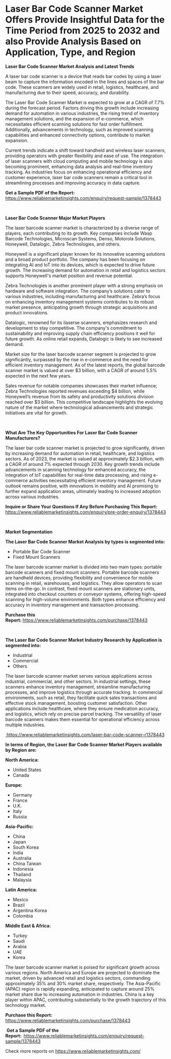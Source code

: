 <p><h1>Laser Bar Code Scanner Market Offers Provide Insightful Data for the Time Period from 2025 to 2032 and also Provide Analysis Based on Application, Type, and Region</h1></p><p><strong>Laser Bar Code Scanner Market Analysis and Latest Trends</strong></p>
<p><p>A laser bar code scanner is a device that reads bar codes by using a laser beam to capture the information encoded in the lines and spaces of the bar code. These scanners are widely used in retail, logistics, healthcare, and manufacturing due to their speed, accuracy, and durability. </p><p>The Laser Bar Code Scanner Market is expected to grow at a CAGR of 7.7% during the forecast period. Factors driving this growth include increasing demand for automation in various industries, the rising trend of inventory management solutions, and the expansion of e-commerce, which necessitates efficient scanning solutions for fast order fulfillment. Additionally, advancements in technology, such as improved scanning capabilities and enhanced connectivity options, contribute to market expansion. </p><p>Current trends indicate a shift toward handheld and wireless laser scanners, providing operators with greater flexibility and ease of use. The integration of laser scanners with cloud computing and mobile technology is also becoming prominent, enhancing data analysis and real-time inventory tracking. As industries focus on enhancing operational efficiency and customer experience, laser bar code scanners remain a critical tool in streamlining processes and improving accuracy in data capture.</p></p>
<p><strong>Get a Sample PDF of the Report:&nbsp;</strong> <a href="https://www.reliablemarketinsights.com/enquiry/request-sample/1378443?utm_campaign=2100&utm_medium=2&utm_source=Github&utm_content=ia&utm_term=16022025&utm_id=laser-bar-code-scanner">https://www.reliablemarketinsights.com/enquiry/request-sample/1378443</a></p>
<p>&nbsp;</p>
<p><strong>Laser Bar Code Scanner Major Market Players</strong></p>
<p><p>The laser barcode scanner market is characterized by a diverse range of players, each contributing to its growth. Key companies include Wasp Barcode Technologies, Microscan Systems, Denso, Motorola Solutions, Honeywell, Datalogic, Zebra Technologies, and others. </p><p>Honeywell is a significant player known for its innovative scanning solutions and a broad product portfolio. The company has been focusing on integrating AI and IoT into its devices, which is expected to drive future growth. The increasing demand for automation in retail and logistics sectors supports Honeywell's market position and revenue potential.</p><p>Zebra Technologies is another prominent player with a strong emphasis on hardware and software integration. The company’s solutions cater to various industries, including manufacturing and healthcare. Zebra’s focus on enhancing inventory management systems contributes to its robust market presence, anticipating growth through strategic acquisitions and product innovations.</p><p>Datalogic, renowned for its ilaserse scanners, emphasizes research and development to stay competitive. The company's commitment to sustainability and improving supply chain efficiency positions it well for future growth. As online retail expands, Datalogic is likely to see increased demand.</p><p>Market size for the laser barcode scanner segment is projected to grow significantly, surpassed by the rise in e-commerce and the need for efficient inventory management. As of the latest reports, the global barcode scanner market is valued at over $3 billion, with a CAGR of around 5.5% expected in the next few years.</p><p>Sales revenue for notable companies showcases their market influence; Zebra Technologies reported revenues exceeding $4 billion, while Honeywell’s revenue from its safety and productivity solutions division reached over $3 billion. This competitive landscape highlights the evolving nature of the market where technological advancements and strategic initiatives are vital for growth.</p></p>
<p>&nbsp;</p>
<p><strong>What Are The Key Opportunities For Laser Bar Code Scanner Manufacturers?</strong></p>
<p><p>The laser bar code scanner market is projected to grow significantly, driven by increasing demand for automation in retail, healthcare, and logistics sectors. As of 2023, the market is valued at approximately $2.3 billion, with a CAGR of around 7% expected through 2030. Key growth trends include advancements in scanning technology for enhanced accuracy, the integration of IoT capabilities for real-time data processing, and rising e-commerce activities necessitating efficient inventory management. Future outlook remains positive, with innovations in mobility and AI promising to further expand application areas, ultimately leading to increased adoption across various industries.</p></p>
<p><strong>Inquire or Share Your Questions If Any Before Purchasing This Report:</strong> <a href="https://www.reliablemarketinsights.com/enquiry/pre-order-enquiry/1378443?utm_campaign=2100&utm_medium=2&utm_source=Github&utm_content=ia&utm_term=16022025&utm_id=laser-bar-code-scanner">https://www.reliablemarketinsights.com/enquiry/pre-order-enquiry/1378443</a></p>
<p>&nbsp;</p>
<p><strong>Market Segmentation</strong></p>
<p><strong>The Laser Bar Code Scanner Market Analysis by types is segmented into:</strong></p>
<p><ul><li>Portable Bar Code Scanner</li><li>Fixed Mount Scanners</li></ul></p>
<p><p>The laser barcode scanner market is divided into two main types: portable barcode scanners and fixed mount scanners. Portable barcode scanners are handheld devices, providing flexibility and convenience for mobile scanning in retail, warehouses, and logistics. They allow operators to scan items on-the-go. In contrast, fixed mount scanners are stationary units, integrated into checkout counters or conveyor systems, offering high-speed scanning for high-volume environments. Both types enhance efficiency and accuracy in inventory management and transaction processing.</p></p>
<p><strong>Purchase this Report:&nbsp;</strong><a href="https://www.reliablemarketinsights.com/purchase/1378443?utm_campaign=2100&utm_medium=2&utm_source=Github&utm_content=ia&utm_term=16022025&utm_id=laser-bar-code-scanner">https://www.reliablemarketinsights.com/purchase/1378443</a></p>
<p>&nbsp;</p>
<p><strong>The Laser Bar Code Scanner Market Industry Research by Application is segmented into:</strong></p>
<p><ul><li>Industrial</li><li>Commercial</li><li>Others</li></ul></p>
<p><p>The laser barcode scanner market serves various applications across industrial, commercial, and other sectors. In industrial settings, these scanners enhance inventory management, streamline manufacturing processes, and improve logistics through accurate tracking. In commercial environments, such as retail, they facilitate quick sales transactions and effective stock management, boosting customer satisfaction. Other applications include healthcare, where they ensure medication accuracy, and logistics, which rely on precise parcel tracking. The versatility of laser barcode scanners makes them essential for operational efficiency across multiple industries.</p></p>
<p><a href="https://www.reliablemarketinsights.com/laser-bar-code-scanner-r1378443?utm_campaign=2100&utm_medium=2&utm_source=Github&utm_content=ia&utm_term=16022025&utm_id=laser-bar-code-scanner">&nbsp;https://www.reliablemarketinsights.com/laser-bar-code-scanner-r1378443</a></p>
<p><strong>In terms of Region, the Laser Bar Code Scanner Market Players available by Region are:</strong></p>
<p>
    <p> <strong> North America: </strong>
        <ul>
            <li>United States</li>
            <li>Canada</li>
        </ul>
        </p> 
    <p> <strong> Europe: </strong>
        <ul>
            <li>Germany</li>
            <li>France</li>
            <li>U.K.</li>
            <li>Italy</li>
            <li>Russia</li>
        </ul>
        </p> 
    <p> <strong> Asia-Pacific: </strong>
        <ul>
            <li>China</li>
            <li>Japan</li>
            <li>South Korea</li>
            <li>India</li>
            <li>Australia</li>
            <li>China Taiwan</li>
            <li>Indonesia</li>
            <li>Thailand</li>
            <li>Malaysia</li>
        </ul>
        </p> 
    <p> <strong> Latin America: </strong>
        <ul>
            <li>Mexico</li>
            <li>Brazil</li>
            <li>Argentina Korea</li>
            <li>Colombia</li>
        </ul>
        </p> 
    <p> <strong> Middle East & Africa: </strong>
        <ul>
            <li>Turkey</li>
            <li>Saudi</li>
            <li>Arabia</li>
            <li>UAE</li>
            <li>Korea</li>
        </ul>
    </p>
    </p>
<p><p>The laser barcode scanner market is poised for significant growth across various regions. North America and Europe are projected to dominate the market, driven by advanced retail and logistics sectors, commanding approximately 35% and 30% market share, respectively. The Asia-Pacific (APAC) region is rapidly expanding, anticipated to capture around 25% market share due to increasing automation in industries. China is a key player within APAC, contributing substantially to the growth trajectory of this technology market.</p></p>
<p><strong>Purchase this Report: </strong><a href="https://www.reliablemarketinsights.com/purchase/1378443?utm_campaign=2100&utm_medium=2&utm_source=Github&utm_content=ia&utm_term=16022025&utm_id=laser-bar-code-scanner">https://www.reliablemarketinsights.com/purchase/1378443</a></p>
<p>&nbsp;<strong>Get a Sample PDF of the Report:&nbsp;&nbsp;</strong><a href="https://www.reliablemarketinsights.com/enquiry/request-sample/1378443?utm_campaign=2100&utm_medium=2&utm_source=Github&utm_content=ia&utm_term=16022025&utm_id=laser-bar-code-scanner">https://www.reliablemarketinsights.com/enquiry/request-sample/1378443</a></p>
<p><strong></strong></p>
<p>Check more reports on <a href="https://www.reliablemarketinsights.com/?utm_campaign=2100&utm_medium=2&utm_source=Github&utm_content=ia&utm_term=16022025&utm_id=laser-bar-code-scanner">https://www.reliablemarketinsights.com/</a></p>